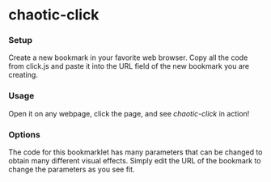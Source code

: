 # chaotic-click

### Setup

Create a new bookmark in your favorite web browser. Copy all the code from click.js and paste it into the URL field of the new bookmark you are creating.

### Usage

Open it on any webpage, click the page, and see *chaotic-click* in action!

### Options
The code for this bookmarklet has many parameters that can be changed to obtain many different visual effects. Simply edit the URL of the bookmark to change the parameters as you see fit.

